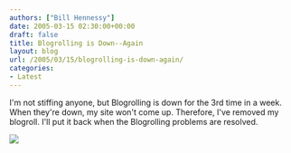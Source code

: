 ```yaml
---
authors: ["Bill Hennessy"]
date: 2005-03-15 02:30:00+00:00
draft: false
title: Blogrolling is Down--Again
layout: blog
url: /2005/03/15/blogrolling-is-down-again/
categories:
- Latest
---
```


I'm not stiffing anyone, but Blogrolling is down for the 3rd time in a week. When they're down, my site won't come up. Therefore, I've removed my blogroll. I'll put it back when the Blogrolling problems are resolved. 

![](https://blog.billhennessy.com/aggbug.aspx?PostID=1359)

